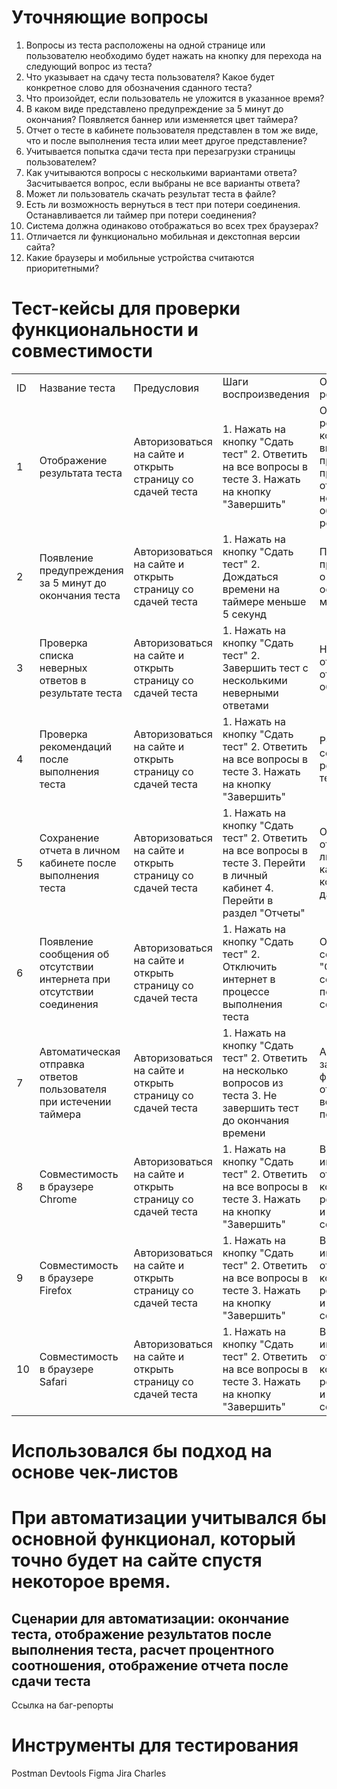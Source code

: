 # Уточняющие вопросы

1. Вопросы из теста расположены на одной странице или пользователю необходимо будет нажать на кнопку для перехода на следующий вопрос из теста? 
2. Что указывает на сдачу теста пользователя? Какое будет конкретное слово для обозначения сданного теста?
3. Что произойдет, если пользователь не уложится в указанное время?
4. В каком виде представлено предупреждение за 5 минут до окончания? Появляется баннер или изменяется цвет таймера?
5. Отчет о тесте в кабинете пользователя представлен в том же виде, что и после выполнения теста илии меет другое представление?
6. Учитывается попытка сдачи теста при перезагрузки страницы пользователем? 
7. Как учитываются вопросы с несколькими вариантами ответа? Засчитывается вопрос, если выбраны не все варианты ответа? 
8. Может ли пользователь скачать результат теста в файле? 
9. Есть ли возможность вернуться в тест при потери соединения. Останавливается ли таймер при потери соединения? 
10. Система должна одинаково отображаться во всех трех браузерах?
11. Отличается ли функционально мобильная и декстопная версии сайта?
12. Какие браузеры и мобильные устройства считаются приоритетными? 

# Тест-кейсы для проверки функциональности и совместимости

| | | | | |
|-|-|-|-|-|
|ID |Название теста|Предусловия|Шаги воспроизведения|Ожидаемый результат|
|1|Отображение результата теста|Авторизоваться на сайте и открыть страницу со сдачей теста |1. Нажать на кнопку "Сдать тест"  2. Ответить на все вопросы в тесте  3. Нажать на кнопку "Завершить"|Отображается результат теста, который включает в себя: процент правильных ответов, список неверных с объяснениями, рекомендации.|
|2|Появление предупреждения за 5 минут до окончания теста |Авторизоваться на сайте и открыть страницу со сдачей теста |1. Нажать на кнопку "Сдать тест"  2. Дождаться времени на таймере меньше 5 секунд|Появляется предупреждение о том, что осталось 5 минут до сдачи |
|3|Проверка списка неверных ответов в результате теста|Авторизоваться на сайте и открыть страницу со сдачей теста |1. Нажать на кнопку "Сдать тест"  2. Завершить тест с несколькими неверными ответами|Неверные ответы отображаются с объяснениями|
|4|Проверка рекомендаций после выполнения теста|Авторизоваться на сайте и открыть страницу со сдачей теста |1. Нажать на кнопку "Сдать тест"  2. Ответить на все вопросы в тесте  3. Нажать на кнопку "Завершить"|Рекомендации соответствуют результату теста.|
|5|Сохранение отчета в личном кабинете после выполнения теста |Авторизоваться на сайте и открыть страницу со сдачей теста |1. Нажать на кнопку "Сдать тест"  2. Ответить на все вопросы в тесте  3. Перейти в личный кабинет 4. Перейти в раздел "Отчеты"|Отчет теста отображается в личном кабинете с корректными данными.|
|6|Появление сообщения об отсутствии интернета при отсутствии соединения |Авторизоваться на сайте и открыть страницу со сдачей теста |1. Нажать на кнопку "Сдать тест"  2. Отключить интернет в процессе выполнения теста |Отображается сообщение "Ошибка соединения" при потере соединения|
|7|Автоматическая отправка ответов пользователя при истечении таймера |Авторизоваться на сайте и открыть страницу со сдачей теста |1. Нажать на кнопку "Сдать тест"  2. Ответить на несколько вопросов из теста  3. Не завершить тест до окончания времени|Автоматически закрывается форма теста и отправляются все ответы пользователя |
|8|Совместимость в браузере Chrome|Авторизоваться на сайте и открыть страницу со сдачей теста |1. Нажать на кнопку "Сдать тест"  2. Ответить на все вопросы в тесте  3. Нажать на кнопку "Завершить"|Все элементы интерфейса отображаются корректно, результат теста и отчеты сохраняются.|
|9|Совместимость в браузере Firefox|Авторизоваться на сайте и открыть страницу со сдачей теста |1. Нажать на кнопку "Сдать тест"  2. Ответить на все вопросы в тесте  3. Нажать на кнопку "Завершить"|Все элементы интерфейса отображаются корректно, результат теста и отчеты сохраняются.|
|10|Совместимость в браузере Safari|Авторизоваться на сайте и открыть страницу со сдачей теста |1. Нажать на кнопку "Сдать тест"  2. Ответить на все вопросы в тесте  3. Нажать на кнопку "Завершить"|Все элементы интерфейса отображаются корректно, результат теста и отчеты сохраняются.|

# Использовался бы подход на основе чек-листов 

# При автоматизации учитывался бы основной функционал, который точно будет на сайте спустя некоторое время.
## Сценарии для автоматизации: окончание теста, отображение результатов после выполнения теста, расчет процентного соотношения, отображение отчета после сдачи теста ##

Ссылка на баг-репорты 

# Инструменты для тестирования # 
Postman 
Devtools 
Figma
Jira
Charles 
